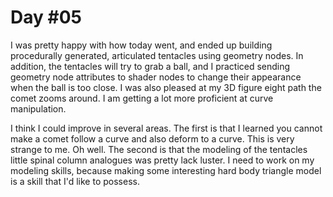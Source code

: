 # Day #05

I was pretty happy with how today went, and ended up building procedurally generated, articulated tentacles using geometry nodes. In addition, the tentacles will try to grab a ball, and I practiced sending geometry node attributes to shader nodes to change their appearance when the ball is too close. I was also pleased at my 3D figure eight path the comet zooms around. I am getting a lot more proficient at curve manipulation.

I think I could improve in several areas. The first is that I learned you cannot make a comet follow a curve and also deform to a curve. This is very strange to me. Oh well. The second is that the modeling of the tentacles little spinal column analogues was pretty lack luster. I need to work on my modeling skills, because making some interesting hard body triangle model is a skill that I'd like to possess.
